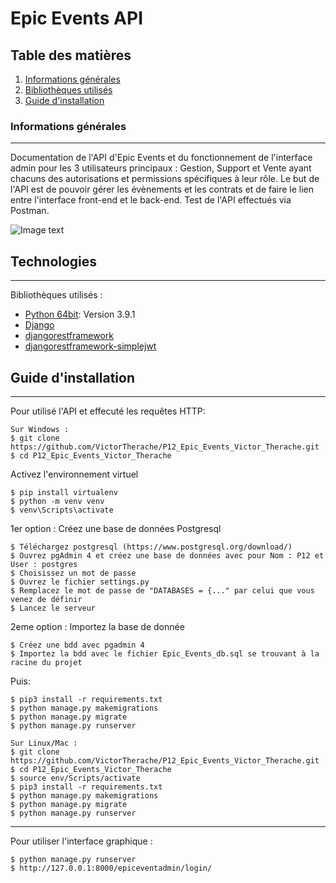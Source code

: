 # Epic Events API
## Table des matières
1. [Informations générales](#general-info)
2. [Bibliothèques utilisés](#technologies)
3. [Guide d'installation](#installation)

### Informations générales
***
Documentation de l'API d'Epic Events et du fonctionnement de l'interface admin pour les 3 utilisateurs principaux : Gestion, Support et Vente ayant chacuns des autorisations et permissions spécifiques à leur rôle. Le but de l'API est de pouvoir gérer les évènements et les contrats et de faire le lien entre l'interface front-end et le back-end. 
Test de l'API effectués via Postman.

![Image text](https://i.ibb.co/ggvjNxx/epic-logo.png)
## Technologies
***
Bibliothèques utilisés :
* [Python 64bit](https://www.python.org/downloads/release/python-391/): Version 3.9.1
* [Django](https://www.djangoproject.com/)
* [djangorestframework](https://www.django-rest-framework.org/)
* [djangorestframework-simplejwt](https://django-rest-framework-simplejwt.readthedocs.io/en/latest/)

## Guide d'installation
***
Pour utilisé l'API et effecuté les requêtes HTTP: 

```
Sur Windows : 
$ git clone https://github.com/VictorTherache/P12_Epic_Events_Victor_Therache.git
$ cd P12_Epic_Events_Victor_Therache
```
Activez l'environnement virtuel 
```
$ pip install virtualenv
$ python -m venv venv
$ venv\Scripts\activate
```
1er option : Créez une base de données Postgresql
```
$ Téléchargez postgresql (https://www.postgresql.org/download/)
$ Ouvrez pgAdmin 4 et créez une base de données avec pour Nom : P12 et User : postgres
$ Choisissez un mot de passe
$ Ouvrez le fichier settings.py
$ Remplacez le mot de passe de "DATABASES = {..." par celui que vous venez de définir
$ Lancez le serveur
```
2eme option : Importez la base de donnée 
```
$ Créez une bdd avec pgadmin 4
$ Importez la bdd avec le fichier Epic_Events_db.sql se trouvant à la racine du projet
```
Puis: 
```
$ pip3 install -r requirements.txt 
$ python manage.py makemigrations
$ python manage.py migrate
$ python manage.py runserver
```
```
Sur Linux/Mac : 
$ git clone https://github.com/VictorTherache/P12_Epic_Events_Victor_Therache.git
$ cd P12_Epic_Events_Victor_Therache
$ source env/Scripts/activate
$ pip3 install -r requirements.txt 
$ python manage.py makemigrations
$ python manage.py migrate
$ python manage.py runserver
```
***
Pour utiliser l'interface graphique : 
```
$ python manage.py runserver
$ http://127.0.0.1:8000/epiceventadmin/login/
```
